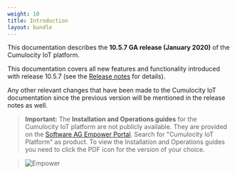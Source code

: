 ```yaml
---
weight: 10
title: Introduction
layout: bundle
---
```


This documentation describes the **10.5.7 GA release (January 2020)** of the Cumulocity IoT platform.

This documentation covers all new features and functionality introduced with release 10.5.7 (see the [Release notes](/release-notes#10.5.7) for details). 

Any other relevant changes that have been made to the Cumulocity IoT documentation since the previous version will be mentioned in the release notes as well.  

> **Important:** The **Installation and Operations guides** for the Cumulocity IoT platform are not publicly available. They are provided on the [Software AG Empower Portal](https://documentation.softwareag.com/). Search for "Cumulocity IoT Platform" as product. To view the Installation and Operations guides you need to click the PDF icon for the version of your choice.

>![Empower](/images/about/about-empower.png)